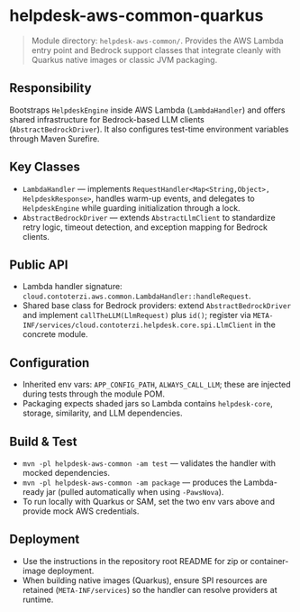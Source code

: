 # helpdesk-aws-common-quarkus

> Module directory: `helpdesk-aws-common/`. Provides the AWS Lambda entry point and Bedrock support classes that integrate cleanly with Quarkus native images or classic JVM packaging.

## Responsibility
Bootstraps `HelpdeskEngine` inside AWS Lambda (`LambdaHandler`) and offers shared infrastructure for Bedrock-based LLM clients (`AbstractBedrockDriver`). It also configures test-time environment variables through Maven Surefire.

## Key Classes
- `LambdaHandler` — implements `RequestHandler<Map<String,Object>, HelpdeskResponse>`, handles warm-up events, and delegates to `HelpdeskEngine` while guarding initialization through a lock.
- `AbstractBedrockDriver` — extends `AbstractLlmClient` to standardize retry logic, timeout detection, and exception mapping for Bedrock clients.

## Public API
- Lambda handler signature: `cloud.contoterzi.aws.common.LambdaHandler::handleRequest`.
- Shared base class for Bedrock providers: extend `AbstractBedrockDriver` and implement `callTheLLM(LlmRequest)` plus `id()`; register via `META-INF/services/cloud.contoterzi.helpdesk.core.spi.LlmClient` in the concrete module.

## Configuration
- Inherited env vars: `APP_CONFIG_PATH`, `ALWAYS_CALL_LLM`; these are injected during tests through the module POM.
- Packaging expects shaded jars so Lambda contains `helpdesk-core`, storage, similarity, and LLM dependencies.

## Build & Test
- `mvn -pl helpdesk-aws-common -am test` — validates the handler with mocked dependencies.
- `mvn -pl helpdesk-aws-common -am package` — produces the Lambda-ready jar (pulled automatically when using `-PawsNova`).
- To run locally with Quarkus or SAM, set the two env vars above and provide mock AWS credentials.

## Deployment
- Use the instructions in the repository root README for zip or container-image deployment.
- When building native images (Quarkus), ensure SPI resources are retained (`META-INF/services`) so the handler can resolve providers at runtime.
